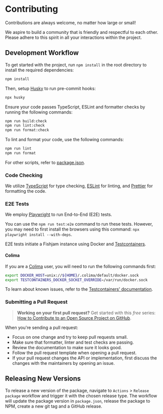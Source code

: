 # Contributing

Contributions are always welcome, no matter how large or small!

We aspire to build a community that is friendly and respectful to each other.
Please adhere to this spirit in all your interactions within the project.

## Development Workflow

To get started with the project, run `npm install` in the root directory to
install the required dependencies:

```sh
npm install
```

Then, setup [Husky](https://typicode.github.io/husky/) to run pre-commit hooks:

```sh
npx husky
```

Ensure your code passes TypeScript, ESLint and formatter checks by running the
following commands:

```sh
npm run build:check
npm run lint:check
npm run format:check
```

To lint and format your code, use the following commands:

```sh
npm run lint
npm run format
```

For other scripts, refer to [package.json](./package.json).

### Code Checking

We utilize [TypeScript](https://www.typescriptlang.org/) for type checking,
[ESLint](https://eslint.org/) for linting, and [Prettier](https://prettier.io/)
for formatting the code.

### E2E Tests

We employ [Playwright](https://playwright.dev/) to run End-to-End (E2E) tests.

You can use the `npm run test:e2e` command to run these tests. However, you may
need to first install the browsers using this command:
`npx playwright install --with-deps`.

E2E tests initiate a Fishjam instance using Docker and
[Testcontainers](https://node.testcontainers.org/).

#### Colima

If you are a [Colima](https://github.com/abiosoft/colima) user, you will need to
run the following commands first:

```bash
export DOCKER_HOST=unix://${HOME}/.colima/default/docker.sock
export TESTCONTAINERS_DOCKER_SOCKET_OVERRIDE=/var/run/docker.sock
```

To learn about known issues, refer to the
[Testcontainers' documentation](https://node.testcontainers.org/supported-container-runtimes/#known-issues_1).

### Submitting a Pull Request

> **Working on your first pull request?** Get started with this _free_ series:
> [How to Contribute to an Open Source Project on GitHub](https://app.egghead.io/playlists/how-to-contribute-to-an-open-source-project-on-github).

When you're sending a pull request:

- Focus on one change and try to keep pull requests small.
- Make sure that formatter, linter and test checks are passing.
- Review the documentation to make sure it looks good.
- Follow the pull request template when opening a pull request.
- If your pull request changes the API or implementation, first discuss the
  changes with the maintainers by opening an issue.

## Releasing New Versions

To release a new version of the package, navigate to `Actions` >
`Release package` workflow and trigger it with the chosen release type. The
workflow will update the package version in `package.json`, release the package
to NPM, create a new git tag and a GitHub release.
